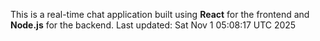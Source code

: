 This is a real-time chat application built using **React** for the frontend and **Node.js** for the backend.
Last updated: Sat Nov  1 05:08:17 UTC 2025
